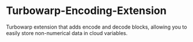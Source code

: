 # Turbowarp-Encoding-Extension
Turbowarp extension that adds encode and decode blocks, allowing you to easily store non-numerical data in cloud variables.
